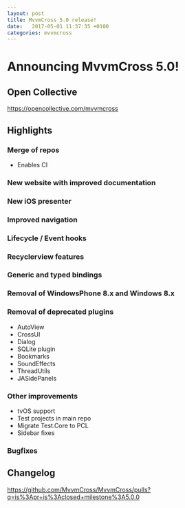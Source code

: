```yaml
---
layout: post
title: MvvmCross 5.0 release!
date:   2017-05-01 11:37:35 +0100
categories: mvvmcross
---
```


# Announcing MvvmCross 5.0!

## Open Collective

https://opencollective.com/mvvmcross

## Highlights

### Merge of repos

* Enables CI

### New website with improved documentation

### New iOS presenter

### Improved navigation

### Lifecycle / Event hooks

### Recyclerview features

### Generic and typed bindings

### Removal of WindowsPhone 8.x and Windows 8.x

### Removal of deprecated plugins

* AutoView 
* CrossUI
* Dialog
* SQLite plugin
* Bookmarks
* SoundEffects
* ThreadUtils
* JASidePanels

### Other improvements

* tvOS support
* Test projects in main repo
* Migrate Test.Core to PCL 
* Sidebar fixes

### Bugfixes

## Changelog

https://github.com/MvvmCross/MvvmCross/pulls?q=is%3Apr+is%3Aclosed+milestone%3A5.0.0
